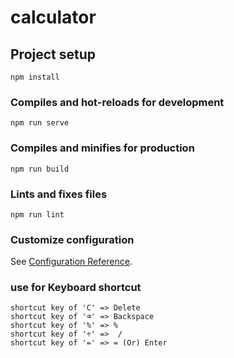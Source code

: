 # calculator

## Project setup
```
npm install
```

### Compiles and hot-reloads for development
```
npm run serve
```

### Compiles and minifies for production
```
npm run build
```

### Lints and fixes files
```
npm run lint
```

### Customize configuration
See [Configuration Reference](https://cli.vuejs.org/config/).


### use for Keyboard shortcut
```
shortcut key of 'C' => Delete
shortcut key of '⌫' => Backspace
shortcut key of '%' => % 
shortcut key of '÷' =>  /
shortcut key of '=' => = (Or) Enter
```